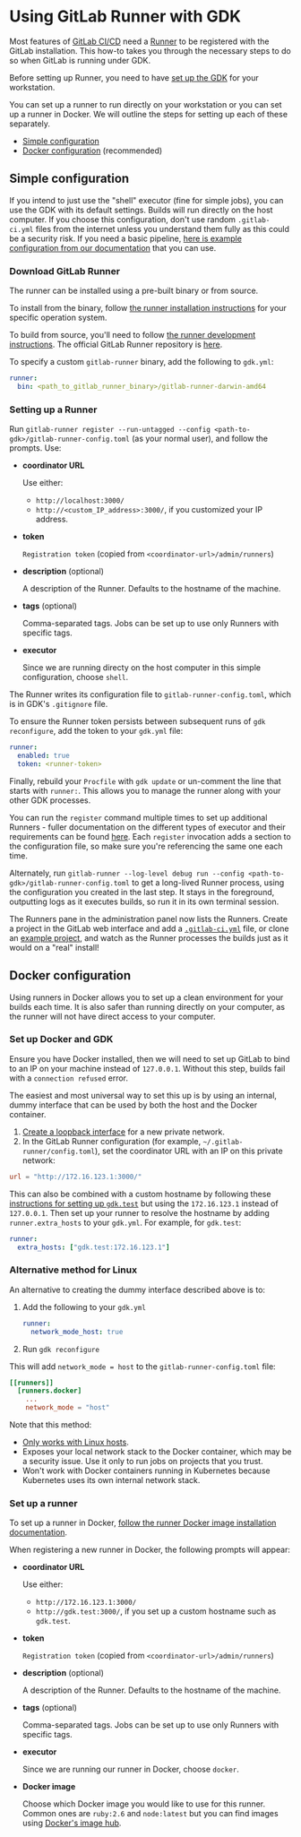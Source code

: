 # Using GitLab Runner with GDK

Most features of [GitLab CI/CD](http://docs.gitlab.com/ee/ci/) need a
[Runner](http://docs.gitlab.com/ee/ci/runners/README.html) to be registered with
the GitLab installation. This how-to takes you through the necessary steps to
do so when GitLab is running under GDK.

Before setting up Runner, you need to have [set up the GDK](../../index.md) for your workstation.

You can set up a runner to run directly on your workstation or you can set up a runner in Docker.
We will outline the steps for setting up each of these separately.

- [Simple configuration](#simple-configuration)
- [Docker configuration](#docker-configuration) (recommended)

## Simple configuration

If you intend to just use the "shell" executor (fine for simple jobs), you can use the GDK with its default settings.
Builds will run directly on the host computer. If you choose this configuration, don't use random `.gitlab-ci.yml`
files from the internet unless you understand them fully as this could be a security risk. If you need a basic pipeline,
[here is example configuration from our documentation](https://docs.gitlab.com/ee/ci/environments/#configuring-manual-deployments) that
you can use.

### Download GitLab Runner

The runner can be installed using a pre-built binary or from source.

To install from the binary, follow [the runner installation instructions](https://docs.gitlab.com/runner/install/)
for your specific operation system.

To build from source, you'll need to follow [the runner development instructions](https://docs.gitlab.com/runner/development/).
The official GitLab Runner repository is [here](https://gitlab.com/gitlab-org/gitlab-runner).

To specify a custom `gitlab-runner` binary, add the following to `gdk.yml`:

```yaml
runner:
  bin: <path_to_gitlab_runner_binary>/gitlab-runner-darwin-amd64
```

### Setting up a Runner

Run `gitlab-runner register --run-untagged --config <path-to-gdk>/gitlab-runner-config.toml` (as your normal user),
and follow the prompts. Use:

- **coordinator URL**

  Use either:

  - `http://localhost:3000/`
  - `http://<custom_IP_address>:3000/`, if you customized your IP address.

- **token**

  `Registration token` (copied from `<coordinator-url>/admin/runners`)

- **description** (optional)

  A description of the Runner. Defaults to the hostname of the machine.

- **tags** (optional)

  Comma-separated tags. Jobs can be set up to use only Runners with specific tags.

- **executor**

  Since we are running directy on the host computer in this simple configuration, choose `shell`.

The Runner writes its configuration file to `gitlab-runner-config.toml`,
which is in GDK's `.gitignore` file.

To ensure the Runner token persists between subsequent runs of `gdk reconfigure`, add
the token to your `gdk.yml` file:

```yaml
runner:
  enabled: true
  token: <runner-token>
```

Finally, rebuild your `Procfile` with `gdk update` or un-comment
the line that starts with `runner:`. This allows you to manage the runner along with
your other GDK processes.

You can run the `register` command multiple times to set up additional Runners -
fuller documentation on the different types of executor and their requirements
can be found [here](https://docs.gitlab.com/runner/executors/).
Each `register` invocation adds a section to the configuration file, so make
sure you're referencing the same one each time.

Alternately, run `gitlab-runner --log-level debug run --config <path-to-gdk>/gitlab-runner-config.toml`
to get a long-lived Runner process, using the configuration you created in the
last step. It stays in the foreground, outputting logs as it executes
builds, so run it in its own terminal session.

The Runners pane in the administration panel now lists the Runners. Create a
project in the GitLab web interface and add a
[`.gitlab-ci.yml`](https://docs.gitlab.com/ee/ci/examples/) file,
or clone an [example project](https://gitlab.com/groups/gitlab-examples), and
watch as the Runner processes the builds just as it would on a "real" install!

## Docker configuration

Using runners in Docker allows you to set up a clean environment for your builds
each time. It is also safer than running directly on your computer, as the
runner will not have direct access to your computer.

### Set up Docker and GDK

Ensure you have Docker installed, then we will need to set up GitLab to bind to an IP on your machine
instead of `127.0.0.1`. Without this step, builds fail with a `connection refused` error.

The easiest and most universal way to set this up is by using an internal, dummy interface that can
be used by both the host and the Docker container.

1. [Create a loopback interface](../index.md#create-loopback-interface-for-gdk) for a new private network.
1. In the GitLab Runner configuration (for example, `~/.gitlab-runner/config.toml`), set the coordinator
   URL with an IP on this private network:

  ```toml
  url = "http://172.16.123.1:3000/"
  ```

This can also be combined with a custom hostname by following these
[instructions for setting up `gdk.test`](../index.md#set-up-gdktest-hostname) but using the `172.16.123.1`
instead of `127.0.0.1`. Then set up your runner to resolve the hostname by adding `runner.extra_hosts`
to your `gdk.yml`. For example, for `gdk.test`:

  ```yaml
  runner:
    extra_hosts: ["gdk.test:172.16.123.1"]
  ```

### Alternative method for Linux

An alternative to creating the dummy interface described above is to:

1. Add the following to your `gdk.yml`

    ```yaml
    runner:
      network_mode_host: true
    ```

1. Run `gdk reconfigure`

This will add `network_mode = host` to the `gitlab-runner-config.toml` file:

```toml
[[runners]]
  [runners.docker]
    ...
    network_mode = "host"
```

Note that this method:

- [Only works with Linux hosts](https://docs.docker.com/network/host/).
- Exposes your local network stack to the Docker container, which may be a security issue. Use
  it only to run jobs on projects that you trust.
- Won't work with Docker containers running in Kubernetes because Kubernetes uses its own
  internal network stack.

### Set up a runner

To set up a runner in Docker,
[follow the runner Docker image installation documentation](https://docs.gitlab.com/runner/install/docker.html#docker-image-installation).

When registering a new runner in Docker, the following prompts will appear:

- **coordinator URL**

  Use either:

  - `http://172.16.123.1:3000/`
  - `http://gdk.test:3000/`, if you set up a custom hostname such as `gdk.test`.

- **token**

  `Registration token` (copied from `<coordinator-url>/admin/runners`)

- **description** (optional)

  A description of the Runner. Defaults to the hostname of the machine.

- **tags** (optional)

  Comma-separated tags. Jobs can be set up to use only Runners with specific tags.

- **executor**

  Since we are running our runner in Docker, choose `docker`.

- **Docker image**

  Choose which Docker image you would like to use for this runner. Common ones are `ruby:2.6`
  and `node:latest` but you can find images using
  [Docker's image hub](https://hub.docker.com/search?type=image).
